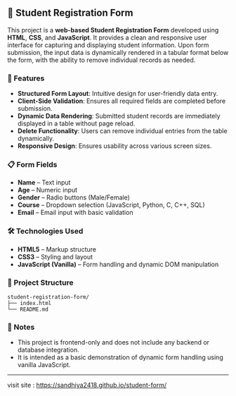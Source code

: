 ## 📝 Student Registration Form

This project is a **web-based Student Registration Form** developed using **HTML**, **CSS**, and **JavaScript**. It provides a clean and responsive user interface for capturing and displaying student information. Upon form submission, the input data is dynamically rendered in a tabular format below the form, with the ability to remove individual records as needed.

### 🔧 Features

- **Structured Form Layout**: Intuitive design for user-friendly data entry.
- **Client-Side Validation**: Ensures all required fields are completed before submission.
- **Dynamic Data Rendering**: Submitted student records are immediately displayed in a table without page reload.
- **Delete Functionality**: Users can remove individual entries from the table dynamically.
- **Responsive Design**: Ensures usability across various screen sizes.

### 📋 Form Fields

- **Name** – Text input
- **Age** – Numeric input
- **Gender** – Radio buttons (Male/Female)
- **Course** – Dropdown selection (JavaScript, Python, C, C++, SQL)
- **Email** – Email input with basic validation

### 🛠️ Technologies Used

- **HTML5** – Markup structure
- **CSS3** – Styling and layout
- **JavaScript (Vanilla)** – Form handling and dynamic DOM manipulation

### 📂 Project Structure

```
student-registration-form/
├── index.html
└── README.md
```

### 📌 Notes

- This project is frontend-only and does not include any backend or database integration.
- It is intended as a basic demonstration of dynamic form handling using vanilla JavaScript.

---
visit site : https://sandhiya2418.github.io/student-form/


